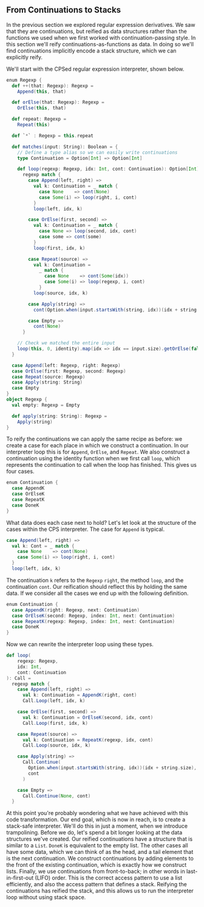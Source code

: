 ## From Continuations to Stacks

In the previous section we explored regular expression derivatives. We saw that they are continuations, but reified as data structures rather than the functions we used when we first worked with continuation-passing style. In this section we'll reify continuations-as-functions as data. In doing so we'll find continuations implicitly encode a stack structure, which we can explicitly reify.

We'll start with the CPSed regular expression interpreter, shown below.

```scala mdoc:silent
enum Regexp {
  def ++(that: Regexp): Regexp =
    Append(this, that)

  def orElse(that: Regexp): Regexp =
    OrElse(this, that)

  def repeat: Regexp =
    Repeat(this)

  def `*` : Regexp = this.repeat

  def matches(input: String): Boolean = {
    // Define a type alias so we can easily write continuations
    type Continuation = Option[Int] => Option[Int]

    def loop(regexp: Regexp, idx: Int, cont: Continuation): Option[Int] =
      regexp match {
        case Append(left, right) =>
          val k: Continuation = _ match {
            case None    => cont(None)
            case Some(i) => loop(right, i, cont)
          }
          loop(left, idx, k)

        case OrElse(first, second) =>
          val k: Continuation = _ match {
            case None => loop(second, idx, cont)
            case some => cont(some)
          }
          loop(first, idx, k)

        case Repeat(source) =>
          val k: Continuation =
            _ match {
              case None    => cont(Some(idx))
              case Some(i) => loop(regexp, i, cont)
            }
          loop(source, idx, k)

        case Apply(string) =>
          cont(Option.when(input.startsWith(string, idx))(idx + string.size))

        case Empty =>
          cont(None)
      }

    // Check we matched the entire input
    loop(this, 0, identity).map(idx => idx == input.size).getOrElse(false)
  }

  case Append(left: Regexp, right: Regexp)
  case OrElse(first: Regexp, second: Regexp)
  case Repeat(source: Regexp)
  case Apply(string: String)
  case Empty
}
object Regexp {
  val empty: Regexp = Empty

  def apply(string: String): Regexp =
    Apply(string)
}
```

To reify the continuations we can apply the same recipe as before: we create a case for each place in which we construct a continuation.
In our interpreter loop this is for `Append`, `OrElse`, and `Repeat`. We also construct a continuation using the identity function when we first call `loop`, which represents the continuation to call when the loop has finished. This gives us four cases.

```scala
enum Continuation {
  case AppendK
  case OrElseK
  case RepeatK
  case DoneK
}
```

What data does each case next to hold?
Let's let look at the structure of the cases within the CPS interpreter.
The case for `Append` is typical.

```scala
case Append(left, right) =>
  val k: Cont = _ match {
    case None    => cont(None)
    case Some(i) => loop(right, i, cont)
  }
  loop(left, idx, k)
```

The continuation `k` refers to the `Regexp` `right`, the method `loop`, and the continuation `cont`.
Our reification should reflect this by holding the same data.
If we consider all the cases we end up with the following definition.

```scala
enum Continuation {
  case AppendK(right: Regexp, next: Continuation)
  case OrElseK(second: Regexp, index: Int, next: Continuation)
  case RepeatK(regexp: Regexp, index: Int, next: Continuation)
  case DoneK
}
```

Now we can rewrite the interpreter loop using these types.

```scala
def loop(
    regexp: Regexp,
    idx: Int,
    cont: Continuation
): Call =
  regexp match {
    case Append(left, right) =>
      val k: Continuation = AppendK(right, cont)
      Call.Loop(left, idx, k)

    case OrElse(first, second) =>
      val k: Continuation = OrElseK(second, idx, cont)
      Call.Loop(first, idx, k)

    case Repeat(source) =>
      val k: Continuation = RepeatK(regexp, idx, cont)
      Call.Loop(source, idx, k)

    case Apply(string) =>
      Call.Continue(
        Option.when(input.startsWith(string, idx))(idx + string.size),
        cont
      )

    case Empty =>
      Call.Continue(None, cont)
  }
```

At this point you're probably wondering what we have achieved with this code transformation. Our end goal, which is now in reach, is to create a stack-safe interpreter. We'll do this in just a moment, when we introduce trampolining. Before we do, let's spend a bit longer looking at the data structures we've created. Our reified continuations have a structure that is similar to a `List`. `DoneK` is equivalent to the empty list. The other cases all have some data, which we can think of as the head, and a tail element that is the next continuation. We construct continuations by adding elements to the front of the existing continuation, which is exactly how we construct lists. Finally, we use continuations from front-to-back; in other words in last-in-first-out (LIFO) order. This is the correct access pattern to use a list efficiently, and also the access pattern that defines a stack. Reifying the continuations has reified the stack, and this allows us to run the interpreter loop without using stack space.
